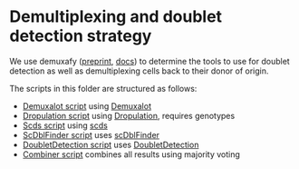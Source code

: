 # Demultiplexing and doublet detection strategy

We use demuxafy ([preprint](https://www.biorxiv.org/content/10.1101/2022.03.07.483367v1), [docs](https://demultiplexing-doublet-detecting-docs.readthedocs.io/en/latest/index.html)) to determine the tools to use for doublet detection as well as demultiplexing cells back to their donor of origin.

The scripts in this folder are structured as follows:

* [Demuxalot script](demuxafy_demuxalot_runner.qsub) using [Demuxalot](https://pypi.org/project/demuxalot/)
* [Dropulation script](demuxafy_dropulation_runner.qsub) using [Dropulation](https://github.com/broadinstitute/Drop-seq/blob/master/doc/Census-seq_Computational_Protcools.pdf), requires genotypes
* [Scds script](demuxafy_scds_runner.qsub) using [scds](https://github.com/kostkalab/scds)
* [ScDblFinder script](demuxafy_scdblfinder_runner.qsub) uses [scDblFinder](https://github.com/plger/scDblFinder)
* [DoubletDetection script](demuxafy_doubletdetection_runner.qsub) uses [DoubletDetection](https://github.com/JonathanShor/DoubletDetection)
* [Combiner script](demuxafy_combiner.qsub) combines all results using majority voting
